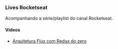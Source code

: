 ### Lives Rocketseat

Acompanhando a série/playlist do canal Rocketseat.

#### Vídeos
- <a href="./redux">Arquitetura Flux com Redux do zero</a><br>